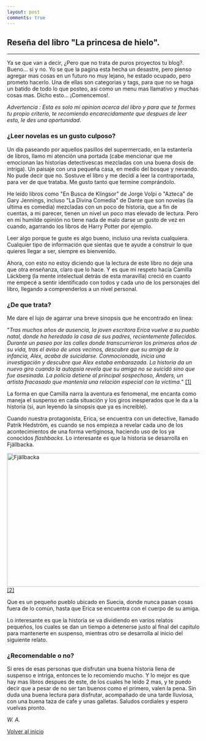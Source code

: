 ```yaml
---
layout: post
comments: true
---
```


## Reseña del libro "La princesa de hielo".
* * * *
Ya se que van a decir, ¿Pero que no trata de puros proyectos tu blog?.
Bueno... si y no. Yo se que la pagina esta hecha un desastre, pero pienso agregar
mas cosas en un futuro no muy lejano, he estado ocupado, pero prometo hacerlo.
Una de ellas son categorias y tags, para que no se haga un batido de todo lo que posteo,
asi como un menu mas llamativo y muchas cosas mas.
Dicho esto... ¡Comencemos!. 

*Advertencia : Esta es solo mi opinion acerca del libro y para que te 
formes tu propio criterio, te recomiendo encarecidamente que despues de leer
esto, le des una oportunidad*.

### ¿Leer novelas es un gusto culposo?

Un día paseando por aquellos pasillos del supermercado, en la estantería de
libros, llamo mi atención una portada (cabe mencionar que me emocionan las historias
detectivescas mezcladas con una buena dosis de intriga). Un paisaje con una pequeña
casa, en medio del bosque y nevando. No pude decir que no. Sostuve el libro y me 
decidí a leer la contraportada, para ver de que trataba. Me gusto tanto que termine
comprándolo. 

He leído libros como "En Busca de Klingsor" de Jorge Volpi o "Azteca" de Gary Jennings, incluso "La Divina
Comedia" de Dante que son novelas (la ultima es comedia) mezcladas con un poco de historia, que a fin de cuentas, a mi parecer, tienen un nivel un poco mas elevado de lectura. Pero en mi humilde opinión no tiene nada de malo
darse un gusto de vez en cuando, agarrando los libros de Harry Potter por ejemplo. 

Leer algo porque te guste es algo bueno, incluso una revista cualquiera. Cualquier tipo de información 
que sientas que te ayude a construir lo que quieres llegar a ser, siempre es bienvenido. 

Ahora, con esto no estoy diciendo que la lectura de este libro no deje una que otra enseñanza, claro que lo hace.
Y es que mi respeto hacia Camilla Läckberg (la mente intelectual detrás de esta maravilla) creció en cuanto
me empecé a sentir identificado con todos y cada uno de los personajes del libro, llegando a comprenderlos 
a un nivel personal.

### ¿De que trata?

Me dare el lujo de agarrar una breve sinopsis que he encontrado en linea:

"*Tras muchos años de ausencia, la joven escritora Erica vuelve a su pueblo natal, donde ha heredado la casa de sus padres, recientemente fallecidos. Durante un paseo por las calles donde transcurrieron los primeros años de su vida, tras el aviso de unos vecinos, descubre que su amiga de la infancia, Alex, acaba de suicidarse. Conmocionada, inicia una investigación y descubre que Alex estaba embarazada. La historia da un nuevo giro cuando la autopsia revela que su amiga no se suicidó sino que fue asesinada. La policía detiene al principal sospechoso, Anders, un artista fracasado que mantenía una relación especial con la víctima.*" <a href="https://www.casadellibro.com/libro-la-princesa-de-hielo/9788496748163/1136073">[1]</a>

La forma en que Camilla narra la aventura es fenomenal, me encanta como maneja el suspenso en cada situación
y los giros inesperados que le da a la historia (si, aun leyendo la sinopsis que ya es increible).

Cuando nuestra protagonista, Erica, se encuentra con un detective, llamado Patrik Hedström, es cuando se nos empieza a revelar cada uno de los acontecimientos de una forma vertiginosa, haciendo uso de los ya conocidos 
*flashbacks*. Lo interesante es que la historia se desarrolla en Fjällbacka.

<img src="/assets/images/Fjällbacka_von_oben.jpg" width="1000" height="350" alt="Fjällbacka" /> 
<a href="https://es.wikipedia.org/wiki/Fj%C3%A4llbacka">[2]</a>

Que es un pequeño pueblo ubicado en Suecia, donde nunca pasan cosas fuera de lo común, hasta que Erica se encuentra con el cuerpo de su amiga. 

Lo interesante es que la historia se va dividiendo en varios relatos pequeños, los cuales se dan un tiempo a detenerse justo al final del capitulo para mantenerte en suspenso, mientras otro se desarrolla al inicio del siguiente relato.

### ¿Recomendable o no?

Si eres de esas personas que disfrutan una buena historia llena de suspenso e intriga, entonces te lo 
recomiendo mucho. Y lo mejor es que hay mas libros despues de este, de los cuales he leido 2 mas, y te puedo
decir que a pesar de no ser tan buenos como el primero, valen la pena. Sin duda una buena lectura para disfrutar, 
acompañado de una tarde lluviosa, con una buena taza de cafe y unas galletas. Saludos cordiales y espero vuelvas pronto. 

_W. A._

[Volver al inicio](/)
